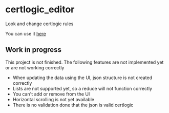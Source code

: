 # certlogic_editor

Look and change certlogic rules

You can use it [here](https://ikbendewilliam.github.io/certlogic_editor/build/web/#/)

## Work in progress

This project is not finished. The following features are not implemented yet or are not working correctly
- When updating the data using the UI, json structure is not created correctly
- Lists are not supported yet, so a reduce will not function correctly
- You can't add or remove from the UI
- Horizontal scrolling is not yet available
- There is no validation done that the json is valid certlogic
